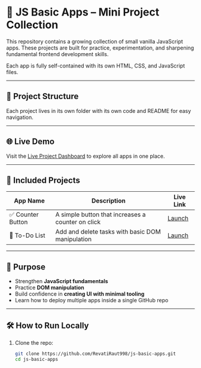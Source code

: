 # 🚀 JS Basic Apps – Mini Project Collection

This repository contains a growing collection of small vanilla JavaScript apps. These projects are built for practice, experimentation, and sharpening fundamental frontend development skills.

Each app is fully self-contained with its own HTML, CSS, and JavaScript files.

---

## 📂 Project Structure
Each project lives in its own folder with its own code and README for easy navigation.

---

## 🌐 Live Demo

Visit the [Live Project Dashboard](https://RevatiRaut998.github.io/js-basic-apps/) to explore all apps in one place.

---

## 🧩 Included Projects

| App Name         | Description                                      | Live Link                        |
|------------------|--------------------------------------------------|----------------------------------|
| ✅ Counter Button | A simple button that increases a counter on click | [Launch](https://revatiraut998.github.io/js-basic-apps/counter-button-app/) |
| 📝 To-Do List     | Add and delete tasks with basic DOM manipulation | [Launch](https://revatiraut998.github.io/js-basic-apps/todo-app/)           |

---

## 🎯 Purpose

- Strengthen **JavaScript fundamentals**
- Practice **DOM manipulation**
- Build confidence in **creating UI with minimal tooling**
- Learn how to deploy multiple apps inside a single GitHub repo

---

## 🛠️ How to Run Locally

1. Clone the repo:

   ```bash
   git clone https://github.com/RevatiRaut998/js-basic-apps.git
   cd js-basic-apps
